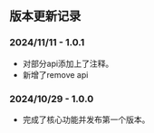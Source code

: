 ## 版本更新记录

### 2024/11/11 - 1.0.1

- 对部分api添加上了注释。
- 新增了remove api

### 2024/10/29 - 1.0.0

- 完成了核心功能并发布第一个版本。

